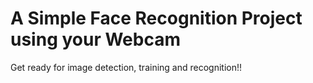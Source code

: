 # A Simple Face Recognition Project using your Webcam
Get ready for image detection, training and recognition!!
